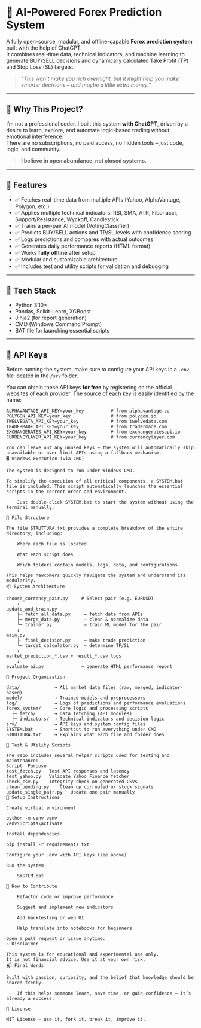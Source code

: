 # 🧠 AI-Powered Forex Prediction System

A fully open-source, modular, and offline-capable **Forex prediction system** built with the help of ChatGPT.  
It combines real-time data, technical indicators, and machine learning to generate BUY/SELL decisions and dynamically calculated Take Profit (TP) and Stop Loss (SL) targets.

> _"This won’t make you rich overnight, but it might help you make smarter decisions – and maybe a little extra money."_  

---

## 🚀 Why This Project?

I’m not a professional coder. I built this system **with ChatGPT**, driven by a desire to learn, explore, and automate logic-based trading without emotional interference.  
There are no subscriptions, no paid access, no hidden tools – just code, logic, and community.

> **I believe in open abundance, not closed systems.**

---

## 🧩 Features

- ✅ Fetches real-time data from multiple APIs (Yahoo, AlphaVantage, Polygon, etc.)
- ✅ Applies multiple technical indicators: RSI, SMA, ATR, Fibonacci, Support/Resistance, Wyckoff, Candlestick
- ✅ Trains a per-pair AI model (VotingClassifier)
- ✅ Predicts BUY/SELL actions and TP/SL levels with confidence scoring
- ✅ Logs predictions and compares with actual outcomes
- ✅ Generates daily performance reports (HTML format)
- ✅ Works **fully offline** after setup
- ✅ Modular and customizable architecture
- ✅ Includes test and utility scripts for validation and debugging

---

## 🧠 Tech Stack

- Python 3.10+
- Pandas, Scikit-Learn, XGBoost
- Jinja2 (for report generation)
- CMD (Windows Command Prompt)
- BAT file for launching essential scripts

---


## 📄 API Keys

Before running the system, make sure to configure your API keys in a `.env` file located in the `/srv` folder.

You can obtain these API keys **for free** by registering on the official websites of each provider. The source of each key is easily identified by the name:

```dotenv
ALPHAVANTAGE_API_KEY=your_key          # from alphavantage.co
POLYGON_API_KEY=your_key               # from polygon.io
TWELVEDATA_API_KEY=your_key            # from twelvedata.com
TRADERMADE_API_KEY=your_key            # from tradermade.com
EXCHANGERATES_API_KEY=your_key         # from exchangeratesapi.io
CURRENCYLAYER_API_KEY=your_key         # from currencylayer.com

You can leave out any unused keys — the system will automatically skip unavailable or over-limit APIs using a fallback mechanism.
🖥️ Windows Execution (via CMD)

The system is designed to run under Windows CMD.

To simplify the execution of all critical components, a SYSTEM.bat file is included. This script automatically launches the essential scripts in the correct order and environment.

    Just double-click SYSTEM.bat to start the system without using the terminal manually.

🧾 File Structure

The file STRUTTURA.txt provides a complete breakdown of the entire directory, including:

    Where each file is located

    What each script does

    Which folders contain models, logs, data, and configurations

This helps newcomers quickly navigate the system and understand its modularity.
📦 System Architecture

choose_currency_pair.py     # Select pair (e.g. EURUSD)
    ↓
update_and_train.py
    ├─ fetch_all_data.py     → fetch data from APIs
    ├─ merge_data.py         → clean & normalize data
    └─ trainer.py            → train ML model for the pair
    ↓
main.py
    ├─ final_decision.py     → make trade prediction
    └─ target_calculator.py  → determine TP/SL
    ↓
market_prediction_*.csv + result_*.csv logs
    ↓
evaluate_ai.py              → generate HTML performance report

📁 Project Organization

data/             → All market data files (raw, merged, indicator-based)
model/            → Trained models and preprocessors
log/              → Logs of predictions and performance evaluations
forex_system/     → Core logic and processing scripts
  ├─ fetch/       → Data fetching (API modules)
  ├─ indicators/  → Technical indicators and decision logic
srv/              → API keys and system config files
SYSTEM.bat        → Shortcut to run everything under CMD
STRUTTURA.txt     → Explains what each file and folder does

🧪 Test & Utility Scripts

The repo includes several helper scripts used for testing and maintenance:
Script	Purpose
test_fetch.py	Test API responses and latency
test_yahoo.py	Validate Yahoo Finance fetcher
check_csv.py	Integrity check on generated CSVs
clean_pending.py	Clean up corrupted or stuck signals
update_single_pair.py	Update one pair manually
🔧 Setup Instructions

Create virtual environment

python -m venv venv
venv\Scripts\activate

Install dependencies

pip install -r requirements.txt

Configure your .env with API keys (see above)

Run the system

    SYSTEM.bat

🤝 How to Contribute

    Refactor code or improve performance

    Suggest and implement new indicators

    Add backtesting or web UI

    Help translate into notebooks for beginners

Open a pull request or issue anytime.
⚠️ Disclaimer

This system is for educational and experimental use only.
It is not financial advice. Use it at your own risk.
📬 Final Words

Built with passion, curiosity, and the belief that knowledge should be shared freely.

    If this helps someone learn, save time, or gain confidence – it’s already a success.

📄 License

MIT License – use it, fork it, break it, improve it.
